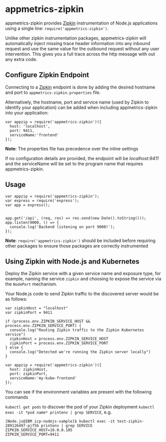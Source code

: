 # appmetrics-zipkin

appmetrics-zipkin provides [Zipkin](https://github.com/openzipkin/zipkin) instrumentation of Node.js applications using a single line: `require('appmetrics-zipkin')`. 

Unlike other zipkin instrumentation packages, appmetrics-zipkin will automatically inject missing trace header information into any inbound request and use the same value for the outbound request without any user intervention. This gives you a full trace across the http message with out any extra code.

## Configure Zipkin Endpoint
Connecting to a [Zipkin](https://github.com/openzipkin/zipkin) endpoint is done by adding the desired hostname and port to `appmetrics-zipkin.properties` file.

Alternatively, the hostname, port and service name (used by Zipkin to identify your application) can be added when including appmetrics-zipkin into your application:

```
var appzip = require('appmetrics-zipkin')({
  host: 'localhost',
  port: 9411,
  serviceName:'frontend'
});
```

**Note**: The properties file has precedence over the inline settings

If no configuration details are provided, the endpoint will be _localhost:9411_ and the serviceName will be set to the program name that requires appmetrics-zipkin.


## Usage
```
var appzip = require('appmetrics-zipkin');
var express = require('express');
var app = express();


app.get('/api', (req, res) => res.send(new Date().toString()));
app.listen(9000, () => {
  console.log('Backend listening on port 9000!');
});
```

**Note**: `require('appmetrics-zipkin')` should be included before requiring other packages to ensure those packages are correctly instrumented

## Using Zipkin with Node.js and Kubernetes
Deploy the Zipkin service with a given service name and exposure type, for example, naming the service `zipkin` and choosing to expose the service via the `NodePort` mechanism.

Your Node.js code to send Zipkin traffic to the discovered server would be as follows:
```
var zipkinHost = "localhost"
var zipkinPort = 9411  

if (process.env.ZIPKIN_SERVICE_HOST && process.env.ZIPKIN_SERVICE_PORT) {
  console.log("Routing Zipkin traffic to the Zipkin Kubernetes service")
  zipkinHost = process.env.ZIPKIN_SERVICE_HOST
  zipkinPort = process.env.ZIPKIN_SERVICE_PORT
} else {
  console.log("Detected we're running the Zipkin server locally")
}

var appzip = require('appmetrics-zipkin')({
  host: zipkinHost,
  port: zipkinPort,
  serviceName:'my-kube-frontend'
});
```

You can see if the environment variables are present with the following commands

`kubectl get pods` to discover the pod of your Zipkin deployment
`kubectl exec -it *pod name* printenv | grep SERVICE`, e.g.

```
[Node.js@IBM icp-nodejs-sample]$ kubectl exec -it test-zipkin-289126497-pjf5b printenv | grep SERVICE
ZIPKIN_SERVICE_HOST=10.0.0.105
ZIPKIN_SERVICE_PORT=9411
```
